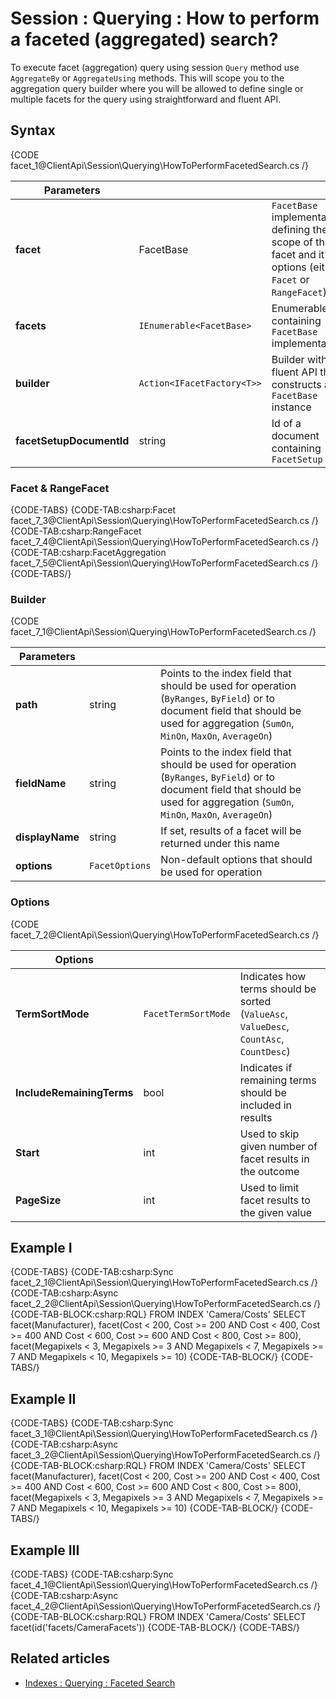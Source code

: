 # Session : Querying : How to perform a faceted (aggregated) search?

To execute facet (aggregation) query using session `Query` method use `AggregateBy` or `AggregateUsing` methods. This will scope you to the aggregation query builder where you will be allowed to define single or multiple facets for the query using straightforward and fluent API.

## Syntax

{CODE facet_1@ClientApi\Session\Querying\HowToPerformFacetedSearch.cs /}

| Parameters | | |
| ------------- | ------------- | ----- |
| **facet** | FacetBase | `FacetBase` implementation defining the scope of the facet and it's options (either `Facet` or `RangeFacet`) |
| **facets** | `IEnumerable<FacetBase>` | Enumerable containing `FacetBase` implementations |
| **builder** | `Action<IFacetFactory<T>>` | Builder with a fluent API that constructs a `FacetBase` instance |
| **facetSetupDocumentId** | string | Id of a document containing `FacetSetup` | 

### Facet & RangeFacet

{CODE-TABS}
{CODE-TAB:csharp:Facet facet_7_3@ClientApi\Session\Querying\HowToPerformFacetedSearch.cs /}
{CODE-TAB:csharp:RangeFacet facet_7_4@ClientApi\Session\Querying\HowToPerformFacetedSearch.cs /}
{CODE-TAB:csharp:FacetAggregation facet_7_5@ClientApi\Session\Querying\HowToPerformFacetedSearch.cs /}
{CODE-TABS/}

### Builder

{CODE facet_7_1@ClientApi\Session\Querying\HowToPerformFacetedSearch.cs /}

| Parameters | | |
| ------------- | ------------- | ----- |
| **path** | string | Points to the index field that should be used for operation (`ByRanges`, `ByField`) or to document field that should be used for aggregation (`SumOn`, `MinOn`, `MaxOn`, `AverageOn`) |
| **fieldName** | string | Points to the index field that should be used for operation (`ByRanges`, `ByField`) or to document field that should be used for aggregation (`SumOn`, `MinOn`, `MaxOn`, `AverageOn`) |
| **displayName** | string | If set, results of a facet will be returned under this name |
| **options** | `FacetOptions` | Non-default options that should be used for operation |

### Options

{CODE facet_7_2@ClientApi\Session\Querying\HowToPerformFacetedSearch.cs /}

| Options | | |
| ------------- | ------------- | ----- |
| **TermSortMode** | `FacetTermSortMode` | Indicates how terms should be sorted (`ValueAsc`, `ValueDesc`, `CountAsc`, `CountDesc`) |
| **IncludeRemainingTerms** | bool | Indicates if remaining terms should be included in results |
| **Start** | int | Used to skip given number of facet results in the outcome |
| **PageSize** | int | Used to limit facet results to the given value |

## Example I

{CODE-TABS}
{CODE-TAB:csharp:Sync facet_2_1@ClientApi\Session\Querying\HowToPerformFacetedSearch.cs /}
{CODE-TAB:csharp:Async facet_2_2@ClientApi\Session\Querying\HowToPerformFacetedSearch.cs /}
{CODE-TAB-BLOCK:csharp:RQL}
FROM INDEX 'Camera/Costs' 
SELECT 
facet(Manufacturer), 
facet(Cost < 200, Cost >= 200 AND Cost < 400, Cost >= 400 AND Cost < 600, Cost >= 600 AND Cost < 800, Cost >= 800),
facet(Megapixels < 3, Megapixels >= 3 AND Megapixels < 7, Megapixels >= 7 AND Megapixels < 10, Megapixels >= 10)
{CODE-TAB-BLOCK/}
{CODE-TABS/}

## Example II

{CODE-TABS}
{CODE-TAB:csharp:Sync facet_3_1@ClientApi\Session\Querying\HowToPerformFacetedSearch.cs /}
{CODE-TAB:csharp:Async facet_3_2@ClientApi\Session\Querying\HowToPerformFacetedSearch.cs /}
{CODE-TAB-BLOCK:csharp:RQL}
FROM INDEX 'Camera/Costs' 
SELECT 
facet(Manufacturer), 
facet(Cost < 200, Cost >= 200 AND Cost < 400, Cost >= 400 AND Cost < 600, Cost >= 600 AND Cost < 800, Cost >= 800),
facet(Megapixels < 3, Megapixels >= 3 AND Megapixels < 7, Megapixels >= 7 AND Megapixels < 10, Megapixels >= 10)
{CODE-TAB-BLOCK/}
{CODE-TABS/}

## Example III

{CODE-TABS}
{CODE-TAB:csharp:Sync facet_4_1@ClientApi\Session\Querying\HowToPerformFacetedSearch.cs /}
{CODE-TAB:csharp:Async facet_4_2@ClientApi\Session\Querying\HowToPerformFacetedSearch.cs /}
{CODE-TAB-BLOCK:csharp:RQL}
FROM INDEX 'Camera/Costs' 
SELECT facet(id('facets/CameraFacets'))
{CODE-TAB-BLOCK/}
{CODE-TABS/}

## Related articles

- [Indexes : Querying : Faceted Search](../../../indexes/querying/faceted-search)   

